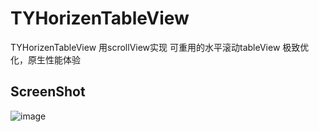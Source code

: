 # TYHorizenTableView
TYHorizenTableView   用scrollView实现 可重用的水平滚动tableView 极致优化，原生性能体验

## ScreenShot

![image](https://raw.githubusercontent.com/12207480/TYHorizenTableView/master/screenshot/horizenTableView.gif)



